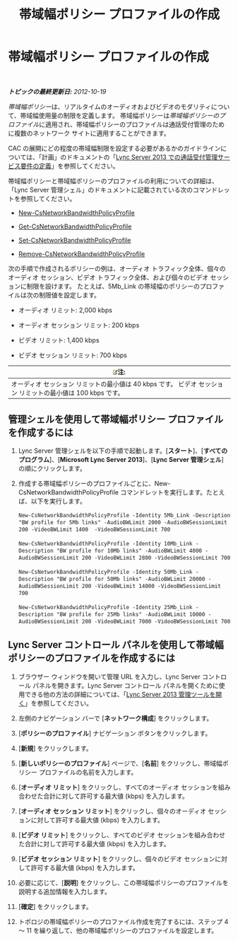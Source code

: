 ﻿---
title: 帯域幅ポリシー プロファイルの作成
TOCTitle: 帯域幅ポリシー プロファイルの作成
ms:assetid: a71881ef-b04a-465e-9abb-0577bfd182f3
ms:mtpsurl: https://technet.microsoft.com/ja-jp/library/Gg412785(v=OCS.15)
ms:contentKeyID: 48273203
ms.date: 05/19/2016
mtps_version: v=OCS.15
ms.translationtype: HT
---

# 帯域幅ポリシー プロファイルの作成

 

_**トピックの最終更新日:** 2012-10-19_

*帯域幅ポリシー*は、リアルタイムのオーディオおよびビデオのモダリティについて、帯域幅使用量の制限を定義します。 帯域幅ポリシーは*帯域幅ポリシーのプロファイル*に適用され、帯域幅ポリシーのプロファイルは通話受付管理のために複数のネットワーク サイトに適用することができます。

CAC の展開にどの程度の帯域幅制限を設定する必要があるかのガイドラインについては、「計画」のドキュメントの「[Lync Server 2013 での通話受付管理サービス要件の定義](lync-server-2013-defining-your-requirements-for-call-admission-control.md)」を参照してください。

帯域幅ポリシーと帯域幅ポリシーのプロファイルの利用についての詳細は、「Lync Server 管理シェル」のドキュメントに記載されている次のコマンドレットを参照してください。

  - [New-CsNetworkBandwidthPolicyProfile](new-csnetworkbandwidthpolicyprofile.md)

  - [Get-CsNetworkBandwidthPolicyProfile](get-csnetworkbandwidthpolicyprofile.md)

  - [Set-CsNetworkBandwidthPolicyProfile](set-csnetworkbandwidthpolicyprofile.md)

  - [Remove-CsNetworkBandwidthPolicyProfile](remove-csnetworkbandwidthpolicyprofile.md)

次の手順で作成されるポリシーの例は、オーディオ トラフィック全体、個々のオーディオ セッション、ビデオ トラフィック全体、および個々のビデオ セッションに制限を設けます。 たとえば、5Mb\_Link の帯域幅のポリシーのプロファイルは次の制限値を設定します。

  - オーディオ リミット: 2,000 kbps

  - オーディオ セッション リミット: 200 kbps

  - ビデオ リミット: 1,400 kbps

  - ビデオ セッション リミット: 700 kbps

<table>
<thead>
<tr class="header">
<th><img src="images/Gg412781.note(OCS.15).gif" title="note" alt="note" />注:</th>
</tr>
</thead>
<tbody>
<tr class="odd">
<td>オーディオ セッション リミットの最小値は 40 kbps です。 ビデオ セッション リミットの最小値は 100 kbps です。</td>
</tr>
</tbody>
</table>


## 管理シェルを使用して帯域幅ポリシー プロファイルを作成するには

1.  Lync Server 管理シェルを以下の手順で起動します。\[**スタート**\]、\[**すべてのプログラム**\]、\[**Microsoft Lync Server 2013**\]、\[**Lync Server 管理シェル**\] の順にクリックします。

2.  作成する帯域幅ポリシーのプロファイルごとに、New-CsNetworkBandwidthPolicyProfile コマンドレットを実行します。たとえば、以下を実行します。
    
        New-CsNetworkBandwidthPolicyProfile -Identity 5Mb_Link -Description "BW profile for 5Mb links" -AudioBWLimit 2000 -AudioBWSessionLimit 200 -VideoBWLimit 1400  -VideoBWSessionLimit 700
    
        New-CsNetworkBandwidthPolicyProfile -Identity 10Mb_Link -Description "BW profile for 10Mb links" -AudioBWLimit 4000 -AudioBWSessionLimit 200 -VideoBWLimit 2800 -VideoBWSessionLimit 700
    
        New-CsNetworkBandwidthPolicyProfile -Identity 50Mb_Link -Description "BW profile for 50Mb links" -AudioBWLimit 20000 -AudioBWSessionLimit 200 -VideoBWLimit 14000 -VideoBWSessionLimit 700
    
        New-CsNetworkBandwidthPolicyProfile -Identity 25Mb_Link -Description "BW profile for 25Mb links" -AudioBWLimit 10000 -AudioBWSessionLimit 200 -VideoBWLimit 7000 -VideoBWSessionLimit 700

## Lync Server コントロール パネルを使用して帯域幅ポリシーのプロファイルを作成するには

1.  ブラウザー ウィンドウを開いて管理 URL を入力し、Lync Server コントロール パネルを開きます。Lync Server コントロール パネルを開くために使用できる他の方法の詳細については、「[Lync Server 2013 管理ツールを開く](lync-server-2013-open-lync-server-administrative-tools.md)」を参照してください。

2.  左側のナビゲーション バーで \[**ネットワーク構成**\] をクリックします。

3.  \[**ポリシーのプロファイル**\] ナビゲーション ボタンをクリックします。

4.  \[**新規**\] をクリックします。

5.  \[**新しいポリシーのプロファイル**\] ページで、\[**名前**\] をクリックし、帯域幅ポリシー プロファイルの名前を入力します。

6.  \[**オーディオ リミット**\] をクリックし、すべてのオーディオ セッションを組み合わせた合計に対して許可する最大値 (kbps) を入力します。

7.  \[**オーディオ セッション リミット**\] をクリックし、個々のオーディオ セッションに対して許可する最大値 (kbps) を入力します。

8.  \[**ビデオ リミット**\] をクリックし、すべてのビデオ セッションを組み合わせた合計に対して許可する最大値 (kbps) を入力します。

9.  \[**ビデオ セッション リミット**\] をクリックし、個々のビデオ セッションに対して許可する最大値 (kbps) を入力します。

10. 必要に応じて、\[**説明**\] をクリックし、この帯域幅ポリシーのプロファイルを説明する追加情報を入力します。

11. \[**確定**\] をクリックします。

12. トポロジの帯域幅ポリシーのプロファイル作成を完了するには、ステップ 4 ～ 11 を繰り返して、他の帯域幅ポリシーのプロファイルを設定します。

